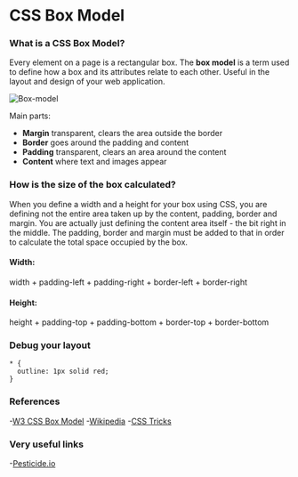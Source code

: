 # CSS Box Model

### What is a CSS Box Model? 

Every element on a page is a rectangular box. 
The **box model** is a term used to define how a box and its attributes relate to each other. Useful in the layout and design of your web application.

![Box-model](/box-model.png)

Main parts:
- **Margin** transparent, clears the area outside the border
- **Border** goes around the padding and content
- **Padding** transparent, clears an area around the content
- **Content** where text and images appear

### How is the size of the box calculated?

When you define a width and a height for your box using CSS, you are defining not the entire area taken up by the content, padding, border and margin. You are actually just defining the content area itself - the bit right in the middle. The padding, border and margin must be added to that in order to calculate the total space occupied by the box.

#### Width:
width + padding-left + padding-right + border-left + border-right

#### Height:
height + padding-top + padding-bottom + border-top + border-bottom

### Debug your layout

```
* {
  outline: 1px solid red; 
}
```

### References

-[W3 CSS Box Model](https://www.w3schools.com/css/css_boxmodel.asp)
-[Wikipedia](https://en.wikipedia.org/wiki/CSS_box_model)
-[CSS Tricks](https://css-tricks.com/the-css-box-model/)

### Very useful links

-[Pesticide.io](http://pesticide.io/)
